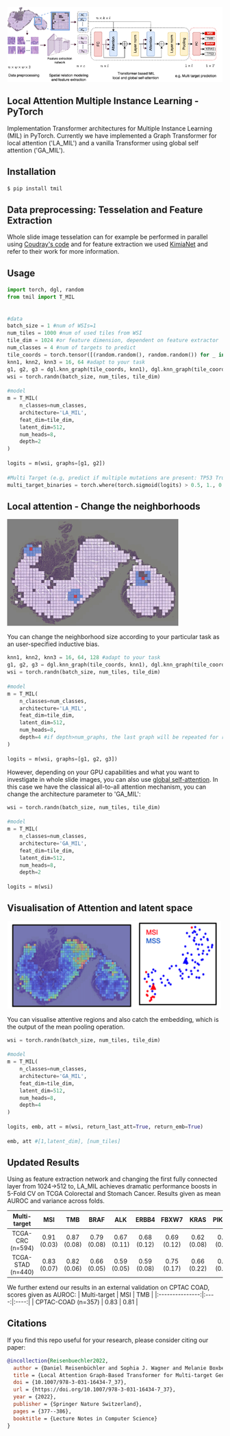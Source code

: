 <img src="./pngs/pipeline.png" width="700px"></img>


## Local Attention Multiple Instance Learning - PyTorch

Implementation Transformer architectures for Multiple Instance Learning (MIL) in PyTorch.
Currently we have implemented a Graph Transformer for local attention ('LA_MIL') and a 
vanilla Transformer using global self attention ('GA_MIL'). 



## Installation
```bash
$ pip install tmil
```

## Data preprocessing: Tesselation and Feature Extraction
Whole slide image tesselation can for example be performed in parallel using <a href="https://github.com/ncoudray/DeepPATH/blob/master/DeepPATH_code/00_preprocessing/0b_tileLoop_deepzoom6.py">Coudray's code</a> and for feature extraction we used <a href="https://kimialab.uwaterloo.ca/kimia/index.php/data-and-code-2/kimia-net/">KimiaNet</a> and refer to their work for more information. 

## Usage
```python
import torch, dgl, random
from tmil import T_MIL


#data
batch_size = 1 #num of WSIs=1
num_tiles = 1000 #num of used tiles from WSI
tile_dim = 1024 #or feature dimension, dependent on feature extractor
num_classes = 4 #num of targets to predict
tile_coords = torch.tensor([(random.random(), random.random()) for _ in range(num_tiles)]) #tile coordinates from WSI
knn1, knn2, knn3 = 16, 64 #adapt to your task 
g1, g2, g3 = dgl.knn_graph(tile_coords, knn1), dgl.knn_graph(tile_coords, knn2) #graphs
wsi = torch.randn(batch_size, num_tiles, tile_dim) 

#model 
m = T_MIL(
    n_classes=num_classes,
    architecture='LA_MIL',
    feat_dim=tile_dim,
    latent_dim=512,
    num_heads=8,
    depth=2
)

logits = m(wsi, graphs=[g1, g2]) 

#Multi Target (e.g, predict if multiple mutations are present: TP53 True, BRAF True, MSI False, TMB True <-> [1, 1, 0, 1]
multi_target_binaries = torch.where(torch.sigmoid(logits) > 0.5, 1., 0.) 
```

## Local attention - Change the neighborhoods
<img src="./pngs/local_neighborhoods_vis.gif" />

You can change the neighborhood size according to your particular task as an user-specified inductive bias.
```python
knn1, knn2, knn3 = 16, 64, 128 #adapt to your task 
g1, g2, g3 = dgl.knn_graph(tile_coords, knn1), dgl.knn_graph(tile_coords, knn2), dgl.knn_graph(tile_coords, knn3)
wsi = torch.randn(batch_size, num_tiles, tile_dim)

#model 
m = T_MIL(
    n_classes=num_classes,
    architecture='LA_MIL',
    feat_dim=tile_dim,
    latent_dim=512,
    num_heads=8,
    depth=4 #if depth>num_graphs, the last graph will be repeated for remaining layers
)

logits = m(wsi, graphs=[g1, g2, g3]) 
```


However, depending on your GPU capabilities and what you want to investigate in whole slide images, you can also use <a href="https://arxiv.org/pdf/1706.03762">global self-attention</a>. In this case we have the classical all-to-all attention mechanism,
you can change the architecture parameter to 'GA_MIL':

```python
wsi = torch.randn(batch_size, num_tiles, tile_dim)

#model 
m = T_MIL(
    n_classes=num_classes,
    architecture='GA_MIL', 
    feat_dim=tile_dim,
    latent_dim=512,
    num_heads=8,
    depth=2 

logits = m(wsi) 
```

## Visualisation of Attention and latent space 

<img src="./pngs/attention_and_embedding_vis.png" width="500x"></img>

You can visualise attentive regions and also catch the embedding, which is the output of the mean pooling operation. 

```python
wsi = torch.randn(batch_size, num_tiles, tile_dim)

#model 
m = T_MIL(
    n_classes=num_classes,
    architecture='GA_MIL', 
    feat_dim=tile_dim,
    latent_dim=512,
    num_heads=8,
    depth=4 
)

logits, emb, att = m(wsi, return_last_att=True, return_emb=True) 

emb, att #[1,latent_dim], [num_tiles]

```


## Updated Results
Using as feature extraction network and changing the first fully connected layer from 1024->512 to, LA_MIL achieves dramatic performance boosts in 5-Fold CV on TCGA Colorectal and Stomach Cancer. Results given as mean AUROC and variance across folds. 

|   Multi-target    |     MSI     |     TMB     |     BRAF    |     ALK     |    ERBB4    |    FBXW7    |     KRAS    |    PIK3CA   |    SMAD4    |     TP53    |
|:-----------------:|:-----------:|:-----------:|:-----------:|:-----------:|:-----------:|:-----------:|:-----------:|:-----------:|:-----------:|:-----------:|
|  TCGA-CRC (n=594) | 0.91 (0.03) | 0.87 (0.08) | 0.79 (0.08) | 0.67 (0.11) | 0.68 (0.12) | 0.69 (0.12) | 0.62 (0.08) | 0.60 (0.07) | 0.61 (0.03) | 0.70 (0.05) |
| TCGA-STAD (n=440) | 0.83 (0.07) | 0.82 (0.06) | 0.66 (0.05) | 0.59 (0.05) | 0.59 (0.08) | 0.75 (0.17) | 0.66 (0.22) | 0.66 (0.14) | 0.65 (0.08) | 0.53 (0.08) |

We further extend our results in an external validation on CPTAC COAD, scores given as AUROC:
|  Multi-target   |  MSI |  TMB |
|:---------------:|:----:|:----:|
| CPTAC-COAD (n=357) | 0.83 | 0.81 |



## Citations

If you find this repo useful for your research, please consider citing our paper:
```bibtex
@incollection{Reisenbuechler2022,
  author = {Daniel Reisenbüchler and Sophia J. Wagner and Melanie Boxberg and Tingying Peng},
  title = {Local Attention Graph-Based Transformer for Multi-target Genetic Alteration Prediction},
  doi = {10.1007/978-3-031-16434-7_37},
  url = {https://doi.org/10.1007/978-3-031-16434-7_37},
  year = {2022},
  publisher = {Springer Nature Switzerland},
  pages = {377--386},
  booktitle = {Lecture Notes in Computer Science}
}
```
